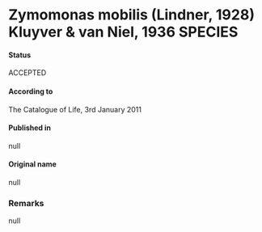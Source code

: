 # Zymomonas mobilis (Lindner, 1928) Kluyver & van Niel, 1936 SPECIES

#### Status
ACCEPTED

#### According to
The Catalogue of Life, 3rd January 2011

#### Published in
null

#### Original name
null

### Remarks
null